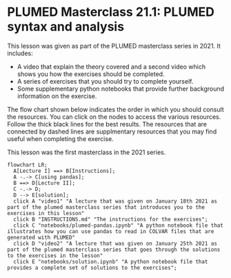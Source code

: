 #  PLUMED Masterclass 21.1: PLUMED syntax and analysis

This lesson was given as part of the PLUMED masterclass series in 2021.  It includes:

* A video that explain the theory covered and a second video which shows you how the exercises should be completed.
* A series of exercises that you should try to complete yourself.
* Some supplementary python notebooks that provide further background information on the exercise.

The flow chart shown below indicates the order in which you should consult the resources.  You can click on the nodes to access the various resources.  Follow the thick black lines for the best results.  The resources that are connected by dashed lines are supplmentary resources that you may find useful when completing the exercise. 

This lesson was the first masterclass in the 2021 series.  

```mermaid
flowchart LR;
  A[Lecture I] ==> B[Instructions];
  A -.-> C[using pandas];
  B ==> D[Lecture II];
  C -.-> D;
  D --> E[solution];
  click A "video1" "A lecture that was given on January 18th 2021 as part of the plumed masterclass series that introduces you to the exercises in this lesson"
  click B "INSTRUCTIONS.md" "The instructions for the exercises";
  click C "notebooks/plumed-pandas.ipynb" "A python notebook file that illustrates how you can use pandas to read in COLVAR files that are generated with PLUMED" 
  click D "video2" "A lecture that was given on January 25th 2021 as part of the plumed masterclass series that goes through the solutions to the exercises in the lesson" 
  click E "notebooks/solution.ipynb" "A python notebook file that provides a complete set of solutions to the exercises";
```
